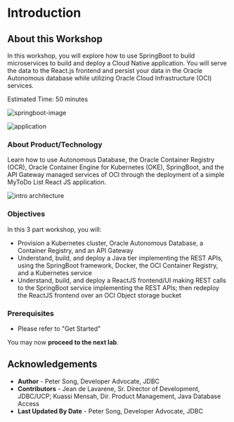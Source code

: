 # Introduction

## About this Workshop



In this workshop, you will explore how to use SpringBoot to build microservices to build and deploy a Cloud Native application. You will serve the data to the React.js frontend and persist your data in the Oracle Autonomous database while utilizing Oracle Cloud Infrastructure (OCI) services.

Estimated Time: 50 minutes

![springboot-image](images/springboot-image.png "springboot")



![application](images/application-1.png "application")

### About Product/Technology

Learn how to use Autonomous Database, the Oracle Container Registry (OCR), Oracle Container Engine for Kubernetes (OKE), SpringBoot, and the API Gateway managed services of OCI through the deployment of a simple MyToDo List React JS application.

<!-- 
include architecture diagram here -->
![intro architecture](images/architecture.png "architecture-diagram")

### Objectives

In this 3 part workshop, you will:

* Provision a Kubernetes cluster, Oracle Autonomous Database, a Container Registry, and an API Gateway
* Understand, build, and deploy a Java tier implementing the REST APIs, using the SpringBoot framework, Docker, the OCI Container Registry, and a Kubernetes service
* Understand, build, and deploy a ReactJS frontend/UI making REST calls to the SpringBoot service implementing the REST APIs; then redeploy the ReactJS frontend over an OCI Object storage bucket

### Prerequisites

* Please refer to "Get Started"

You may now **proceed to the next lab**.

## Acknowledgements

* **Author** - Peter Song, Developer Advocate, JDBC
* **Contributors** - Jean de Lavarene, Sr. Director of Development, JDBC/UCP; Kuassi Mensah, Dir. Product Management, Java Database Access
* **Last Updated By Date** - Peter Song, Developer Advocate, JDBC
